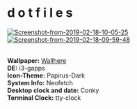# d o t f i l e s 

<a href="https://postimg.cc/qz2DLh7C" target="_blank"><img src="https://i.postimg.cc/qz2DLh7C/Screenshot-from-2019-02-18-10-05-25.png" alt="Screenshot-from-2019-02-18-10-05-25"/></a>
<a href="https://postimg.cc/CRXWrTgR" target="_blank"><img src="https://i.postimg.cc/CRXWrTgR/Screenshot-from-2019-02-18-09-59-48.png" alt="Screenshot-from-2019-02-18-09-59-48"/></a><br/><br/>


**Wallpaper:** [Wallhere](https://wallhere.com/de/wallpaper/562143)  
**DE:** i3-gapps  
**Icon-Theme:**  Papirus-Dark  
**System Info:** Neofetch  
**Desktop clock and date:** Conky  
**Terminal Clock:** tty-clock  

